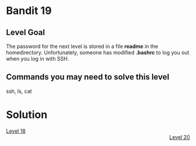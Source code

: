 <html>
<h1>Bandit 19</h1>

<h2 id="level-goal">Level Goal</h2>
<p>The password for the next level is stored in a file <strong>readme</strong> in
the homedirectory. Unfortunately, someone has modified <strong>.bashrc</strong>
to log you out when you log in with SSH.</p>

<h2 id="commands-you-may-need-to-solve-this-level">Commands you may need to solve this level</h2>
<p>ssh, ls, cat</p>


<h1>Solution</h1>
<div style="text-align: left"><a href="./bandit/tasks/bandit18.html">Level 18</a></div>
<div style="text-align: right"><a href="./bandit/tasks/bandit20.html">Level 20</a></div>
</html>

